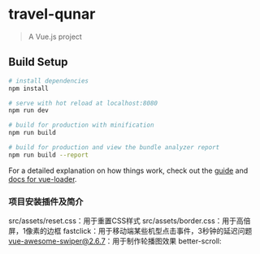 # travel-qunar

> A Vue.js project

## Build Setup

``` bash
# install dependencies
npm install

# serve with hot reload at localhost:8080
npm run dev

# build for production with minification
npm run build

# build for production and view the bundle analyzer report
npm run build --report
```

For a detailed explanation on how things work, check out the [guide](http://vuejs-templates.github.io/webpack/) and [docs for vue-loader](http://vuejs.github.io/vue-loader).

### 项目安装插件及简介
src/assets/reset.css：用于重置CSS样式
src/assets/border.css：用于高倍屏，1像素的边框
fastclick：用于移动端某些机型点击事件，3秒钟的延迟问题
vue-awesome-swiper@2.6.7：用于制作轮播图效果
better-scroll: 